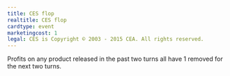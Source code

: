 ```yaml
---
title: CES flop
realtitle: CES flop
cardtype: event
marketingcost: 1
legal: CES is Copyright © 2003 - 2015 CEA. All rights reserved.
---
```


Profits on any product released in the past two turns all have 1 removed for the next two turns.
